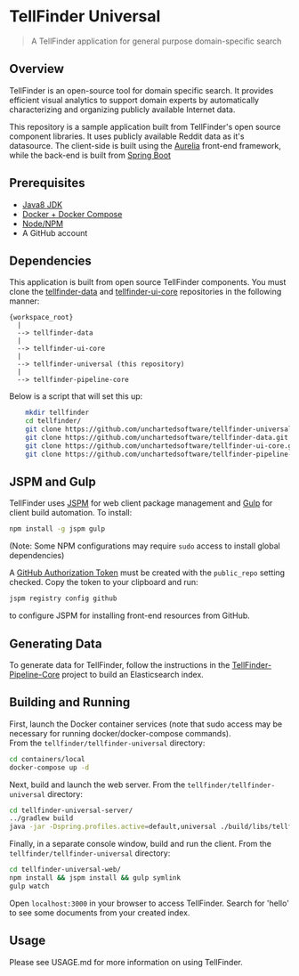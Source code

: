 # TellFinder Universal

> A TellFinder application for general purpose domain-specific search

## Overview

TellFinder is an open-source tool for domain specific search. It provides efficient visual analytics to support 
domain experts by automatically characterizing and organizing publicly available Internet data.

This repository is a sample application built from TellFinder's open source component libraries. It uses
publicly available Reddit data as it's datasource. The client-side is built using the [Aurelia](http://aurelia.io) front-end framework, 
while the back-end is built from [Spring Boot](https://projects.spring.io/spring-boot/)

## Prerequisites
- [Java8 JDK](http://www.oracle.com/technetwork/java/javase/downloads/jdk8-downloads-2133151.html)
- [Docker + Docker Compose](https://www.docker.com/community-edition)
- [Node/NPM](https://nodejs.org/en/download/)
- A GitHub account

## Dependencies

This application is built from open source TellFinder components.  You must clone the
[tellfinder-data](https://github.com/unchartedsoftware/tellfinder) and [tellfinder-ui-core](https://github.com/unchartedsoftware/tellfinder-ui-core)
repositories in the following manner: 
```
{workspace_root}
  |
  --> tellfinder-data
  |
  --> tellfinder-ui-core
  |
  --> tellfinder-universal (this repository)
  |
  --> tellfinder-pipeline-core
```

Below is a script that will set this up:
```bash
    mkdir tellfinder
    cd tellfinder/
    git clone https://github.com/unchartedsoftware/tellfinder-universal.git
    git clone https://github.com/unchartedsoftware/tellfinder-data.git
    git clone https://github.com/unchartedsoftware/tellfinder-ui-core.git
    git clone https://github.com/unchartedsoftware/tellfinder-pipeline-core.git
```

## JSPM and Gulp

TellFinder uses [JSPM](https://jspm.io/) for web client package management and [Gulp](https://gulpjs.com/) for client build automation.  To install:
```bash
npm install -g jspm gulp
```
(Note: Some NPM configurations may require `sudo` access to install global dependencies)

A [GitHub Authorization Token](https://github.com/settings/tokens) must be created with the `public_repo` setting checked.  Copy the token to your clipboard and run:
```bash
jspm registry config github
```
to configure JSPM for installing front-end resources from GitHub.

## Generating Data

To generate data for TellFinder, follow the instructions in the [TellFinder-Pipeline-Core](https://github.com/unchartedsoftware/tellfinder-pipeline-core) project to build
an Elasticsearch index.

## Building and Running
First, launch the Docker container services (note that sudo access may be necessary for running docker/docker-compose commands).  
From the `tellfinder/tellfinder-universal` directory:
```bash
cd containers/local
docker-compose up -d
```

Next, build and launch the web server.  From the `tellfinder/tellfinder-universal` directory:
```bash
cd tellfinder-universal-server/
../gradlew build
java -jar -Dspring.profiles.active=default,universal ./build/libs/tellfinder-universal-server-6.0.4.jar
```

Finally, in a separate console window, build and run the client. From the `tellfinder/tellfinder-universal` directory: 
```bash
cd tellfinder-universal-web/
npm install && jspm install && gulp symlink
gulp watch
```

Open `localhost:3000` in your browser to access TellFinder.  Search for 'hello' to see some documents from your created index.

## Usage

Please see USAGE.md for more information on using TellFinder. 
